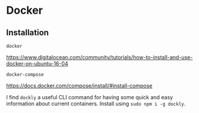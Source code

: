 # Docker

## Installation

`docker`

https://www.digitalocean.com/community/tutorials/how-to-install-and-use-docker-on-ubuntu-16-04

`docker-compose`

https://docs.docker.com/compose/install/#install-compose

I find `dockly` a useful CLI command for having some quick and easy information about current containers.
Install using `sudo npm i -g dockly`.
